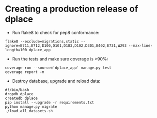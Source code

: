 
Creating a production release of dplace
=======================================


- Run flake8 to check for pep8 conformance:

```
flake8 --exclude=migrations,static --ignore=E711,E712,D100,D101,D103,D102,D301,E402,E731,W293 --max-line-length=100 dplace_app
```

- Run the tests and make sure coverage is >90%:

```
coverage run --source='dplace_app' manage.py test
coverage report -m
```

- Destroy database, upgrade and reload data:

```
#!/bin/bash
dropdb dplace 
createdb dplace
pip install --upgrade -r requirements.txt
python manage.py migrate
./load_all_datasets.sh
```
